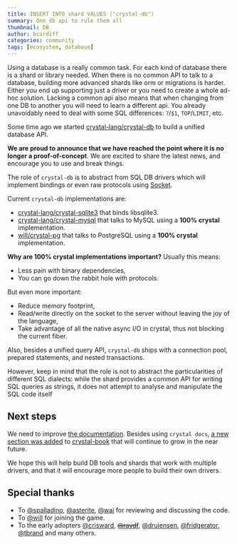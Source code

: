 ```yaml
---
title: INSERT INTO shard VALUES ("crystal-db")
summary: One db api to rule them all
thumbnail: DB
author: bcardiff
categories: community
tags: [ecosystem, database]
---
```


Using a database is a really common task. For each kind of database there is a shard or library needed. When there is no common API to talk to a database, building more advanced shards like orm or migrations is harder. Either you end up supporting just a driver or you need to create a whole ad-hoc solution. Lacking a common api also means that when changing from one DB to another you will need to learn a different api. You already unavoidably need to deal with some SQL differences: `?`/`$1`, `TOP`/`LIMIT`, etc.

Some time ago we started [crystal-lang/crystal-db](https://github.com/crystal-lang/crystal-db) to build a unified database API.

**We are proud to announce that we have reached the point where it is no longer a proof-of-concept**. We are excited to share the latest news, and encourage you to use and break things.

The role of `crystal-db` is to abstract from SQL DB drivers which will implement bindings or even raw protocols using [Socket](https://crystal-lang.org/api/Socket.html).

Current `crystal-db` implementations are:

* [crystal-lang/crystal-sqlite3](https://github.com/crystal-lang/crystal-sqlite3) that binds libsqlite3.
* [crystal-lang/crystal-mysql](https://github.com/crystal-lang/crystal-mysql) that talks to MySQL using a **100% crystal** implementation.
* [will/crystal-pg](https://github.com/will/crystal-pg) that talks to PostgreSQL using a **100% crystal** implementation.

**Why are 100% crystal implementations important?** Usually this means:

* Less pain with binary dependencies,
* You can go down the rabbit hole with protocols.

But even more important:

* Reduce memory footprint,
* Read/write directly on the socket to the server without leaving the joy of the language,
* Take advantage of all the native async I/O in crystal, thus not blocking the current fiber.

Also, besides a unified query API, `crystal-db` ships with a connection pool, prepared statements, and nested transactions.

However, keep in mind that the role is not to abstract the particularities of different SQL dialects: while the shard provides a common API for writing SQL queries as strings, it does not attempt to analyse and manipulate the SQL code itself

## Next steps

We need to improve [the documentation](http://crystal-lang.github.io/crystal-db/api/latest/). Besides using `crystal docs`, [a new section was added](https://crystal-lang.org/reference/database/index.html) to [crystal-book](https://github.com/crystal-lang/crystal-book) that will continue to grow in the near future.

We hope this will help build DB tools and shards that work with multiple drivers, and that it will encourage more people to build their own drivers.

## Special thanks

* To [@spalladino](https://github.com/spalladino), [@asterite](https://github.com/asterite), [@waj](https://github.com/waj) for reviewing and discussing the code.
* To [@will](https://github.com/will) for joining the game.
* To the early adopters [@crisward](https://github.com/crisward), ~~[@raydf](https://github.com/raydf)~~, [@drujensen](https://github.com/drujensen), [@fridgerator](https://github.com/fridgerator), [@tbrand](https://github.com/tbrand) and many others.
